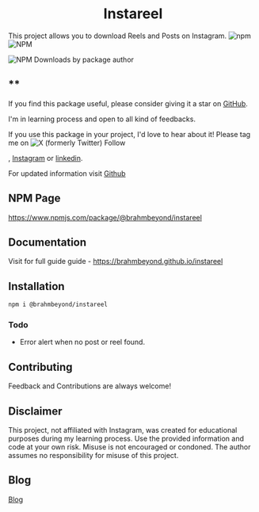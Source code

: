 # <center>Instareel


This project allows you to download Reels and Posts on Instagram.
![npm](https://img.shields.io/npm/v/@brahmbeyond/instareel) 
![NPM](https://img.shields.io/npm/l/@brahmbeyond/instareel) 


![NPM Downloads by package author](https://img.shields.io/npm-stat/dy/brahmbeyond?style=flat-square&color=pink)


</center>

## **

If you find this package useful, please consider giving it a star on [GitHub](https://github.com/brahmbeyond/instareel). 

I'm in learning process and open to all kind of feedbacks.

If you use this package in your project, I'd love to hear about it! Please tag me on ![X (formerly Twitter) Follow](https://img.shields.io/twitter/follow/brahmbeyond?logo=X&label=Shubham%20Yadav)


, [Instagram](https://instagram.com/brahmbeyond) or [linkedin](https://www.linkedin.com/in/brahmbeyond/).

For updated information visit [Github](https://github.com/brahmbeyond/instareel)


## NPM Page
https://www.npmjs.com/package/@brahmbeyond/instareel

## Documentation
Visit for full guide guide - https://brahmbeyond.github.io/instareel

## Installation
```bash
npm i @brahmbeyond/instareel 
```




### Todo
- Error alert when no post or reel found.

## Contributing
Feedback and Contributions are always welcome! 


## Disclaimer

This project, not affiliated with Instagram, was created for educational purposes during my learning process. Use the provided information and code at your own risk. Misuse is not encouraged or condoned. The author assumes no responsibility for misuse of this project.

## Blog 
[Blog](https://brahmbeyond.code.blog)



